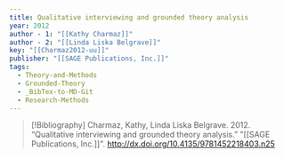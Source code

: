 ```yaml
---
title: Qualitative interviewing and grounded theory analysis
year: 2012
author - 1: "[[Kathy Charmaz]]"
author - 2: "[[Linda Liska Belgrave]]"
key: "[[Charmaz2012-uu]]"
publisher: "[[SAGE Publications, Inc.]]"
tags:
  - Theory-and-Methods
  - Grounded-Theory
  - _BibTex-to-MD-Git
  - Research-Methods
---
```


> [!Bibliography]
> Charmaz, Kathy, Linda Liska Belgrave. 2012. “Qualitative interviewing and grounded theory analysis.” "[[SAGE Publications, Inc.]]". http://dx.doi.org/10.4135/9781452218403.n25